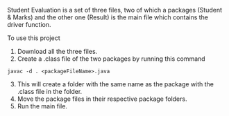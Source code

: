 Student Evaluation is a set of three files, two of which a packages (Student & Marks)
and the other one (Result) is the main file which contains the driver function.

To use this project

1. Download all the three files.
2. Create a .class file of the two packages by running this command
```
javac -d . <packageFileName>.java
```
3. This will create a folder with the same name as the package with the .class file in the folder.
4. Move the package files in their respective package folders.
5. Run the main file.
